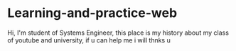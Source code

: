 # Learning-and-practice-web
Hi, I'm student of  Systems Engineer, this place is my history about my class of youtube and university, if u can help me i will thnks u
